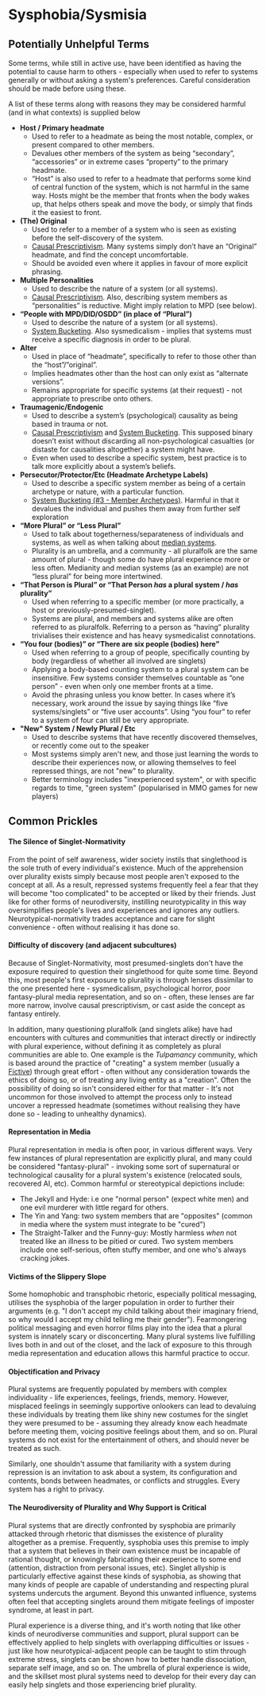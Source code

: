 # Sysphobia/Sysmisia

## Potentially Unhelpful Terms

Some terms, while still in active use, have been identified as having the potential to cause harm to others - especially when used to refer to systems generally or without asking a system's preferences. Careful consideration should be made before using these. 

A list of these terms along with reasons they may be considered harmful (and in what contexts) is supplied below

* **Host / Primary headmate**
    * Used to refer to a headmate as being the most notable, complex, or present compared to other members.
    * Devalues other members of the system as being “secondary”, “accessories” or in extreme cases “property” to the primary headmate.
    * “Host” is also used to refer to a headmate that performs some kind of central function of the system, which is not harmful in the same way. Hosts might be the member that fronts when the body wakes up, that helps others speak and move the body, or simply that finds it the easiest to front.
* **(The) Original**
    * Used to refer to a member of a system who is seen as existing before the self-discovery of the system.
    * [Causal Prescriptivism](/sysmedicalism/#causal-prescriptivism-and-faith). Many systems simply don’t have an “Original” headmate, and find the concept uncomfortable.
    * Should be avoided even where it applies in favour of more explicit phrasing.
* **Multiple Personalities**
    * Used to describe the nature of a system (or all systems).
    * [Causal Prescriptivism](/sysmedicalism/#causal-prescriptivism-and-faith). Also, describing system members as “personalities” is reductive. Might imply relation to MPD (see below).
* **“People with MPD/DID/OSDD” (in place of “Plural”)**
    * Used to describe the nature of a system (or all systems).
    * [System Bucketing](/sysmedicalism/#system-bucketing). Also sysmedicalism - implies that systems must receive a specific diagnosis in order to be plural.
* **Alter**
    * Used in place of “headmate”, specifically to refer to those other than the “host”/”original”.
    * Implies headmates other than the host can only exist as “alternate versions”.
    * Remains appropriate for specific systems (at their request) - not appropriate to prescribe onto others.
* **Traumagenic/Endogenic**
    * Used to describe a system’s (psychological) causality as being based in trauma or not.
    * [Causal Prescriptivism](/sysmedicalism/#causal-prescriptivism-and-faith) and [System Bucketing](/sysmedicalism/#system-bucketing). This supposed binary doesn’t exist without discarding all non-psychological casualties (or distaste for causalities altogether) a system might have. 
    * Even when used to describe a specific system, best practice is to talk more explicitly about a system’s beliefs.
* **Persecutor/Protector/Etc (Headmate Archetype Labels)**
    * Used to describe a specific system member as being of a certain archetype or nature, with a particular function.
    * [System Bucketing (#3 - Member Archetypes)](/sysmedicalism/#system-bucketing). Harmful in that it devalues the individual and pushes them away from further self exploration
* **“More Plural” or “Less Plural”**
    * Used to talk about togetherness/separateness of individuals and systems, as well as when talking about [median systems](/systemhood-expanded/#medianity-and-the-plural-umbrella).
    * Plurality is an umbrella, and a community - all pluralfolk are the same amount of plural - though some do have plural experience more or less often. Medianity and median systems (as an example) are not “less plural” for being more intertwined.
* **“That Person is Plural” or “That Person _has_ a plural system / _has_ plurality”**
    * Used when referring to a specific member (or more practically, a host or previously-presumed-singlet).
    * Systems are plural, and members and systems alike are often referred to as pluralfolk. Referring to a person as “having” plurality trivialises their existence and has heavy sysmedicalist connotations.
* **“You four (bodies)” or “There are six people (bodies) here”**
    * Used when referring to a group of people, specifically counting by body (regardless of whether all involved are singlets)
    * Applying a body-based counting system to a plural system can be insensitive. Few systems consider themselves countable as “one person” - even when only one member fronts at a time. 
    * Avoid the phrasing unless you know better. In cases where it’s necessary, work around the issue by saying things like “five systems/singlets” or “five user accounts”. Using “you four” to refer to a system of four can still be very appropriate.
* **"New" System / Newly Plural / Etc**
    * Used to describe systems that have recently discovered themselves, or recently come out to the speaker
    * Most systems simply aren't new, and those just learning the words to describe their experiences now, or allowing themselves to feel repressed things, are not "new" to plurality. 
    * Better terminology includes "inexperienced system", or with specific regards to time, "green system" (popularised in MMO games for new players) 


## Common Prickles

#### The Silence of Singlet-Normativity

From the point of self awareness, wider society instils that singlethood is the sole truth of every individual's existence. Much of the apprehension over plurality exists simply because most people aren't exposed to the concept at all. As a result, repressed systems frequently feel a fear that they will become "too complicated" to be accepted or liked by their friends. Just like for other forms of neurodiversity, instilling neurotypicality in this way oversimplifies people's lives and experiences and ignores any outliers. Neurotypical-normativity trades acceptance and care for slight convenience - often without realising it has done so.


#### Difficulty of discovery (and adjacent subcultures) 

Because of Singlet-Normativity, most presumed-singlets don't have the exposure required to question their singlethood for quite some time. Beyond this, most people's first exposure to plurality is through lenses dissimilar to the one presented here - sysmedicalism, psychological horror, poor fantasy-plural media representation, and so on - often, these lenses are far more narrow, involve causal prescriptivism, or cast aside the concept as fantasy entirely. 

In addition, many questioning pluralfolk (and singlets alike) have had encounters with cultures and communities that interact directly or indirectly with plural experience, without defining it as completely as plural communities are able to. One example is the _Tulpamancy_ community, which is based around the practice of "creating" a system member (usually a [Fictive](/identity-expanded/#fuzztives-and-ocs)) through great effort - often without any consideration towards the ethics of doing so, or of treating any living entity as a "creation". Often the possibility of doing so isn't considered either for that matter - It's not uncommon for those involved to attempt the process only to instead uncover a repressed headmate (sometimes without realising they have done so - leading to unhealthy dynamics). 


#### Representation in Media

Plural representation in media is often poor, in various different ways. Very few instances of plural representation are explicitly plural, and many could be considered "fantasy-plural" - invoking some sort of supernatural or technological causality for a plural system's existence (relocated souls, recovered AI, etc). Common harmful or stereotypical depictions include:

* The Jekyll and Hyde: i.e one "normal person" (expect white men) and one evil murderer with little regard for others. 
* The Yin and Yang: two system members that are "opposites" (common in media where the system must integrate to be "cured") 
* The Straight-Talker and the Funny-guy: Mostly harmless *when* not treated like an illness to be pitied or cured. Two system members include one self-serious, often stuffy member, and one who's always cracking jokes. 


#### Victims of the Slippery Slope

Some homophobic and transphobic rhetoric, especially political messaging, utilises the sysphobia of the larger population in order to further their arguments (e.g. "I don't accept my child talking about their imaginary friend, so why would I accept my child telling me their gender"). Fearmongering political messaging and even horror films play into the idea that a plural system is innately scary or disconcerting. Many plural systems live fulfilling lives both in and out of the closet, and the lack of exposure to this through media representation and education allows this harmful practice to occur.


#### Objectification and Privacy 

Plural systems are frequently populated by members with complex individuality  - life experiences, feelings, friends, memory. However, misplaced feelings in seemingly supportive onlookers can lead to devaluing these individuals by treating them like shiny new costumes for the singlet they were presumed to be - assuming they already know each headmate before meeting them, voicing positive feelings about them, and so on. Plural systems do not exist for the entertainment of others, and should never be treated as such. 

Similarly, one shouldn't assume that familiarity with a system during repression is an invitation to ask about a system, its configuration and contents, bonds between headmates, or conflicts and struggles. Every system has a right to privacy. 


#### The Neurodiversity of Plurality and Why Support is Critical

Plural systems that are directly confronted by sysphobia are primarily attacked through rhetoric that dismisses the existence of plurality altogether as a premise. Frequently, sysphobia uses this premise to imply that a system that believes in their own existence must be incapable of rational thought, or knowingly fabricating their experience to some end (attention, distraction from personal issues, etc). Singlet allyship is particularly effective against these kinds of sysphobia, as showing that many kinds of people are capable of understanding and respecting plural systems undercuts the argument. Beyond this unwanted influence, systems often feel that accepting singlets around them mitigate feelings of imposter syndrome, at least in part. 

Plural experience is a diverse thing, and it's worth noting that like other kinds of neurodiverse communities and support, plural support can be effectively applied to help singlets with overlapping difficulties or issues - just like how neurotypical-adjacent people can be taught to stim through extreme stress, singlets can be shown how to better handle dissociation, separate self image, and so on. The umbrella of plural experience is wide, and the skillset most plural systems need to develop for their every day can easily help singlets and those experiencing brief plurality.